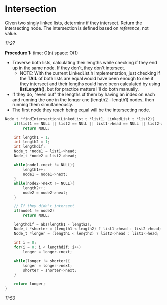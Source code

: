 # Intersection

Given two singly linked lists, determine if they intersect. Return the intersecting node. The intersection is defined based on *reference*, not value.

*11:27*

**Procedure 1:** time: O(n) space: O(1)
- Traverse both lists, calculating their lengths while checking if they end up in the same node. If they don't, they don't intersect.
    - NOTE: With the current LinkedList.h implementation, just checking if the **TAIL** of both lists are equal would have been enough to see if they intersect and their lengths could have been calculated by using **listLength()**, but for practice matters I'll do both manually.
- If they do, "even out" the lengths of them by having an index on each and running the one in the longer one (length2 - length1) nodes, then running them simultaneously.
- The first node they reach being equal will be the intersecting node.

````c
Node_t *findIntersection(LinkedList_t *list1, LinkedList_t *list2){
    if(list1 == NULL || list2 == NULL || list1->head == NULL || list2->head == NULL )
        return NULL;

    int length1 = 1;
    int length2 = 1;
    int lengthdif;
    Node_t *node1 = list1->head;
    Node_t *node2 = list2->head;

    while(node1->next != NULL){
        length1++;
        node1 = node1->next;
    }
    while(node2->next != NULL){
        length2++;
        node2 = node2->next;
    }

    // If they didn't intersect
    if(node1 != node2)
        return NULL;

    lengthdif = abs(length1 - length2);
    Node_t *shorter = (length1 < length2) ? list1->head : list2->head;
    Node_t *longer = (length1 < length2) ? list2->head : list1->head;

    int i = 0;
    for(i = 0; i < lengthdif; i++)
        longer = longer->next; 

    while(longer != shorter){
        longer = longer->next;
        shorter = shorter->next;
    }

    return longer;
}
````
*11:50*
